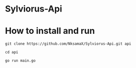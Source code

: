 # Sylviorus-Api

# How to install and run

```
git clone https://github.com/NksamaX/Sylviorus-Api.git api

cd api

go run main.go

```
